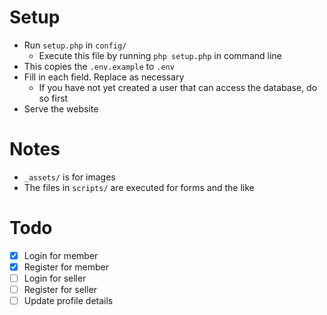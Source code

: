 # Setup

- Run `setup.php` in `config/`
  - Execute this file by running `php setup.php` in command line
- This copies the `.env.example` to `.env`
- Fill in each field. Replace as necessary 
  - If you have not yet created a user that can access the database, do so first
- Serve the website

# Notes

- `_assets/` is for images
- The files in `scripts/` are executed for forms and the like

# Todo

- [x] Login for member
- [x] Register for member
- [ ] Login for seller
- [ ] Register for seller
- [ ] Update profile details
